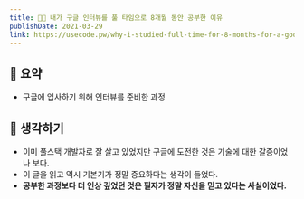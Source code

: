 ```yaml
---
title: 🧑‍🎓 내가 구글 인터뷰를 풀 타임으로 8개월 동안 공부한 이유
publishDate: 2021-03-29
link: https://usecode.pw/why-i-studied-full-time-for-8-months-for-a-google-interview/
---
```

## 📝 요약 
- 구글에 입사하기 위해 인터뷰를 준비한 과정  

## 🤔 생각하기 
- 이미 풀스택 개발자로 잘 살고 있었지만 구글에 도전한 것은 기술에 대한 갈증이었나 보다.  
- 이 글을 읽고 역시 기본기가 정말 중요하다는 생각이 들었다.  
- **공부한 과정보다 더 인상 깊었던 것은 필자가 정말 자신을 믿고 있다는 사실이었다.**  